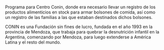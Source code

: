 
Programa para Centro Conin, donde era necesario llevar un registro de los productos alimenticios en stock para armar bolsones de comida, así como un registro de las familias a las que estaban destinados dichos bolsones.

CONIN es una Fundación sin fines de lucro, fundada en el año 1993 en la provincia de Mendoza, que trabaja para quebrar la desnutrición infantil en la Argentina, comenzando por Mendoza, para luego extenderse a América Latina y el resto del mundo.
